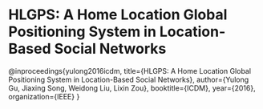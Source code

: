 # HLGPS: A Home Location Global Positioning System in Location-Based Social Networks


@inproceedings{yulong2016icdm,
  title={HLGPS: A Home Location Global Positioning System in Location-Based Social Networks},
  author={Yulong Gu, Jiaxing Song, Weidong Liu, Lixin Zou},
  booktitle={ICDM},
  year={2016},
  organization={IEEE}
}
